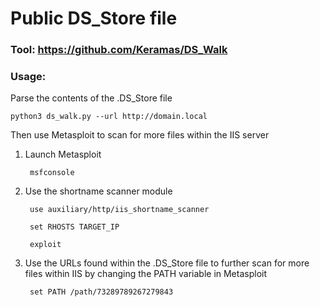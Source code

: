 # Public DS_Store file

### Tool: https://github.com/Keramas/DS_Walk

### Usage:

Parse the contents of the .DS_Store file

    python3 ds_walk.py --url http://domain.local

Then use Metasploit to scan for more files within the IIS server

1) Launch Metasploit

        msfconsole

2) Use the shortname scanner module

        use auxiliary/http/iis_shortname_scanner

        set RHOSTS TARGET_IP

        exploit

3) Use the URLs found within the .DS_Store file to further scan for more files within IIS by changing the PATH variable in Metasploit

        set PATH /path/73289789267279843

